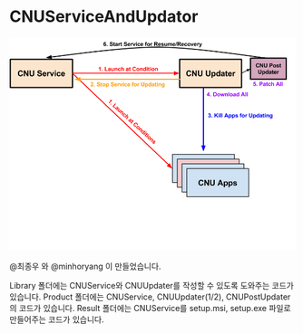 # CNUServiceAndUpdator
![CNUServiceAndUpdator](https://raw.githubusercontent.com/CNU-Developers/CNUServiceAndUpdator/master/CNUService%20with%20CNUUpdater%20Version%202.png)

@최종우 와 @minhoryang 이 만들었습니다.

Library 폴더에는 CNUService와 CNUUpdater를 작성할 수 있도록 도와주는 코드가 있습니다.
Product 폴더에는 CNUService, CNUUpdater(1/2), CNUPostUpdater의 코드가 있습니다.
Result 폴더에는 CNUService를 setup.msi, setup.exe 파일로 만들어주는 코드가 있습니다.
